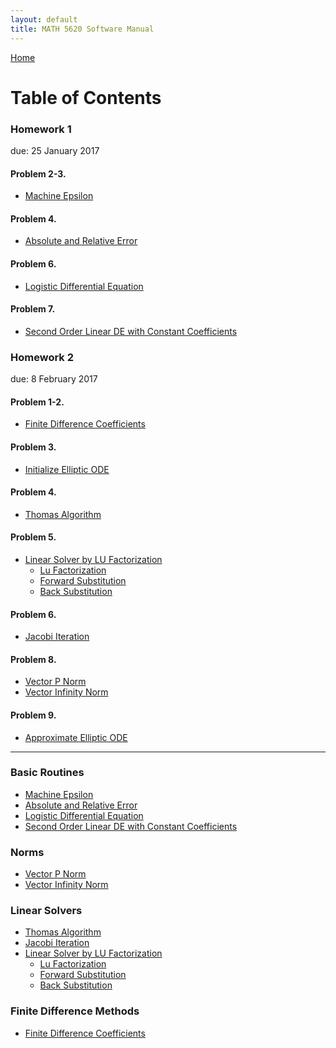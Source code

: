 ```yaml
---
layout: default
title: MATH 5620 Software Manual
---
```


<a href="https://philipnelson5.github.io">Home</a>

# Table of Contents

### Homework 1

due: 25 January 2017

#### Problem 2-3.

- [Machine Epsilon](./machineEpsilon/manual)

#### Problem 4.

- [Absolute and Relative Error](./error/manual)

#### Problem 6.

- [Logistic Differential Equation](./logistic/manual)

#### Problem 7.

- [Second Order Linear DE with Constant Coefficients](./secondOrderLinear/manual)


### Homework 2

due: 8 February 2017

#### Problem 1-2.

- [Finite Difference Coefficients](./finDiffCoeff/manual)

#### Problem 3.

- [Initialize Elliptic ODE](./finDiffCoeff/manual)

#### Problem 4.

- [Thomas Algorithm](./matrix/manual_thomas_algorithm)

#### Problem 5.

- [Linear Solver by LU Factorization](./matrix/manual_linear_solve_lu)
  - [Lu Factorization](./matrix./manual_lu_factorization)
  - [Forward Substitution](./matrix./manual_forward_sub)
  - [Back Substitution](./matrix./manual_back_sub)

#### Problem 6.

- [Jacobi Iteration](./matrix/manual_jacobi_iteration)

#### Problem 8.

- [Vector P Norm](./matrix/manual_pnorm)
- [Vector Infinity Norm](./matrix/manual_infinity_norm)

#### Problem 9.

- [Approximate Elliptic ODE](./finDiffCoeff/manual)

-----

### Basic Routines
- [Machine Epsilon](./machineEpsilon/manual)
- [Absolute and Relative Error](./error/manual)
- [Logistic Differential Equation](./logistic/manual)
- [Second Order Linear DE with Constant Coefficients](./secondOrderLinear/manual)

### Norms
- [Vector P Norm](./matrix/manual_pnorm)
- [Vector Infinity Norm](./matrix/manual_infinity_norm)

### Linear Solvers
- [Thomas Algorithm](./matrix/manual_thomas_algorithm)
- [Jacobi Iteration](./matrix/manual_jacobi_iteration)
- [Linear Solver by LU Factorization](./matrix/manual_linear_solve_lu)
  - [Lu Factorization](./matrix./manual_lu_factorization)
  - [Forward Substitution](./matrix./manual_forward_sub)
  - [Back Substitution](./matrix./manual_back_sub)

### Finite Difference Methods
- [Finite Difference Coefficients](./finDiffCoeff/manual)
